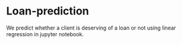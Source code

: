 # Loan-prediction
We predict whether a client is deserving of a loan or not using linear regression in jupyter notebook.
